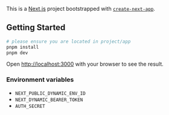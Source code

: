 This is a [Next.js](https://nextjs.org) project bootstrapped with [`create-next-app`](https://nextjs.org/docs/app/api-reference/cli/create-next-app).

## Getting Started

```bash
# please ensure you are located in project/app
pnpm install
pnpm dev
```

Open [http://localhost:3000](http://localhost:3000) with your browser to see the result.

### Environment variables

- `NEXT_PUBLIC_DYNAMIC_ENV_ID`
- `NEXT_DYNAMIC_BEARER_TOKEN`
- `AUTH_SECRET`
